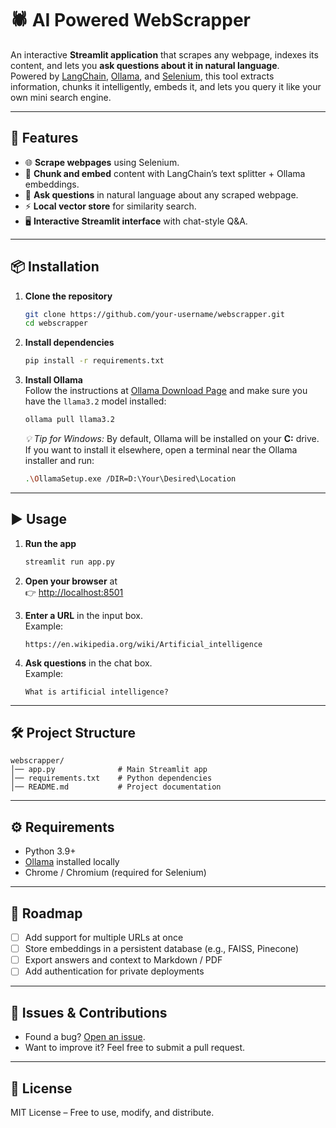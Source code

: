 # 🕷️ AI Powered WebScrapper

An interactive **Streamlit application** that scrapes any webpage, indexes its content, and lets you **ask questions about it in natural language**.  
Powered by [LangChain](https://www.langchain.com/), [Ollama](https://ollama.ai/), and [Selenium](https://www.selenium.dev/), this tool extracts information, chunks it intelligently, embeds it, and lets you query it like your own mini search engine.

---

## 🚀 Features
- 🌐 **Scrape webpages** using Selenium.  
- 📑 **Chunk and embed** content with LangChain’s text splitter + Ollama embeddings.  
- 🤖 **Ask questions** in natural language about any scraped webpage.  
- ⚡ **Local vector store** for similarity search.  
- 🖥️ **Interactive Streamlit interface** with chat-style Q&A.  

---

## 📦 Installation

1. **Clone the repository**
   ```bash
   git clone https://github.com/your-username/webscrapper.git
   cd webscrapper
   ```

2. **Install dependencies**
   ```bash
   pip install -r requirements.txt
   ```

3. **Install Ollama**  
   Follow the instructions at [Ollama Download Page](https://ollama.ai/download) and make sure you have the `llama3.2` model installed:
   ```bash 
   ollama pull llama3.2
   ```

   *💡 Tip for Windows:* By default, Ollama will be installed on your **C:** drive. If you want to install it elsewhere, open a terminal near the Ollama installer and run:
   ```bash
   .\OllamaSetup.exe /DIR=D:\Your\Desired\Location
   ```

---

## ▶️ Usage

1. **Run the app**
   ```bash
   streamlit run app.py
   ```

2. **Open your browser** at  
   👉 [http://localhost:8501](http://localhost:8501)

3. **Enter a URL** in the input box.  
   Example:
   ```
   https://en.wikipedia.org/wiki/Artificial_intelligence
   ```

4. **Ask questions** in the chat box.  
   Example:
   ```
   What is artificial intelligence?
   ```

---

## 🛠️ Project Structure
```
webscrapper/
│── app.py              # Main Streamlit app
│── requirements.txt    # Python dependencies
│── README.md           # Project documentation
```

---

## ⚙️ Requirements
- Python 3.9+  
- [Ollama](https://ollama.ai/) installed locally  
- Chrome / Chromium (required for Selenium)  

---

## 📌 Roadmap
- [ ] Add support for multiple URLs at once  
- [ ] Store embeddings in a persistent database (e.g., FAISS, Pinecone)  
- [ ] Export answers and context to Markdown / PDF  
- [ ] Add authentication for private deployments  

---

## 🐞 Issues & Contributions
- Found a bug? [Open an issue](https://github.com/danielgavrila2).  
- Want to improve it? Feel free to submit a pull request.  

---

## 📜 License
MIT License – Free to use, modify, and distribute.  
